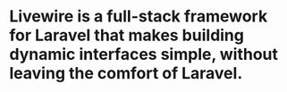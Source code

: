 <h1>Livewire is a full-stack framework for Laravel that makes building dynamic interfaces simple, without leaving the comfort of Laravel.
